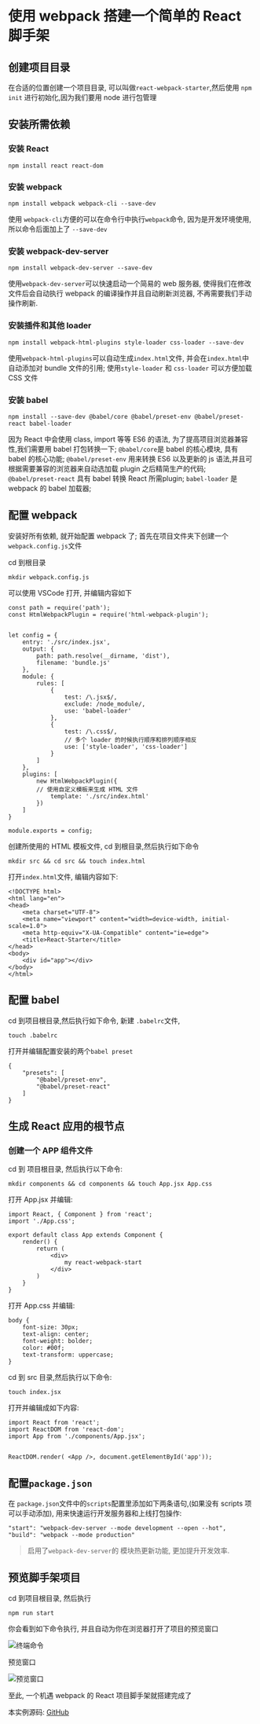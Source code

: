 # 使用 webpack 搭建一个简单的 React 脚手架


## 创建项目目录

在合适的位置创建一个项目目录, 可以叫做`react-webpack-starter`,然后使用 `npm init` 进行初始化,因为我们要用 node 进行包管理

## 安装所需依赖

### 安装 React

```
npm install react react-dom
```
### 安装 webpack

```
npm install webpack webpack-cli --save-dev
```

使用 `webpack-cli`方便的可以在命令行中执行`webpack`命令, 因为是开发环境使用,所以命令后面加上了 `--save-dev`

### 安装 webpack-dev-server  

```
npm install webpack-dev-server --save-dev
```

使用`webpack-dev-server`可以快速启动一个简易的 web 服务器, 使得我们在修改文件后会自动执行 webpack 的编译操作并且自动刷新浏览器, 不再需要我们手动操作刷新.

### 安装插件和其他 loader

```
npm install webpack-html-plugins style-loader css-loader --save-dev
```

使用`webpack-html-plugins`可以自动生成`index.html`文件, 并会在`index.html`中自动添加对 bundle 文件的引用;
使用`style-loader` 和 `css-loader` 可以方便加载 CSS 文件

### 安装 babel 

```
npm install --save-dev @babel/core @babel/preset-env @babel/preset-react babel-loader
```

因为 React 中会使用 class, import 等等 ES6 的语法, 为了提高项目浏览器兼容性,我们需要用 babel 打包转换一下;
`@babel/core`是 babel 的核心模块, 具有 babel 的核心功能;
`@babel/preset-env` 用来转换 ES6 以及更新的 js 语法,并且可根据需要兼容的浏览器来自动选加载 plugin 之后精简生产的代码;
`@babel/preset-react` 具有 babel 转换 React 所需plugin;
`babel-loader` 是 webpack 的 babel 加载器;

## 配置 webpack
安装好所有依赖, 就开始配置 webpack 了;
首先在项目文件夹下创建一个`webpack.config.js`文件

cd 到根目录

```
mkdir webpack.config.js
```

可以使用 VSCode 打开, 并编辑内容如下

```
const path = require('path');
const HtmlWebpackPlugin = require('html-webpack-plugin');


let config = {
    entry: './src/index.jsx',
    output: {
        path: path.resolve(__dirname, 'dist'),
        filename: 'bundle.js'
    },
    module: {
        rules: [
            {
                test: /\.jsx$/,
                exclude: /node_module/,
                use: 'babel-loader'
            },
            {
                test: /\.css$/,
                // 多个 loader 的时候执行顺序和排列顺序相反
                use: ['style-loader', 'css-loader'] 
            }
        ]
    },
    plugins: [
        new HtmlWebpackPlugin({
        // 使用自定义模板来生成 HTML 文件
            template: './src/index.html'
        })
    ]
}

module.exports = config;
```

创建所使用的 HTML 模板文件, cd 到根目录,然后执行如下命令

```
mkdir src && cd src && touch index.html
```

打开`index.html`文件, 编辑内容如下:

```
<!DOCTYPE html>
<html lang="en">
<head>
    <meta charset="UTF-8">
    <meta name="viewport" content="width=device-width, initial-scale=1.0">
    <meta http-equiv="X-UA-Compatible" content="ie=edge">
    <title>React-Starter</title>
</head>
<body>
    <div id="app"></div>
</body>
</html>
```

## 配置 babel

cd 到项目根目录,然后执行如下命令, 新建 `.babelrc`文件, 

``` 
touch .babelrc
```

打开并编辑配置安装的两个`babel preset`

```
{
    "presets": [
        "@babel/preset-env",
        "@babel/preset-react"
    ]
}
```

## 生成 React 应用的根节点

### 创建一个 APP 组件文件
cd 到 项目根目录, 然后执行以下命令:

```
mkdir components && cd components && touch App.jsx App.css
```

打开 App.jsx 并编辑:

```
import React, { Component } from 'react';
import './App.css';

export default class App extends Component {
    render() {
        return (
            <div>
                my react-webpack-start
            </div>
        )
    }
}
```

打开 App.css 并编辑:

```
body {
    font-size: 30px;
    text-align: center;
    font-weight: bolder;
    color: #00f;
    text-transform: uppercase;
}
```

cd 到 src 目录,然后执行以下命令:

```
touch index.jsx
```

打开并编辑成如下内容:

```
import React from 'react';
import ReactDOM from 'react-dom';
import App from './components/App.jsx';


ReactDOM.render( <App />, document.getElementById('app'));
```

## 配置`package.json`

在 `package.json`文件中的`scripts`配置里添加如下两条语句,(如果没有 scripts 项可以手动添加), 用来快速运行开发服务器和上线打包操作:

```
"start": "webpack-dev-server --mode development --open --hot",
"build": "webpack --mode production"
```

> 启用了`webpack-dev-server`的 模块热更新功能, 更加提升开发效率.

## 预览脚手架项目

cd 到项目根目录, 然后执行

```
npm run start
```

你会看到如下命令执行, 并且自动为你在浏览器打开了项目的预览窗口

![终端命令](http://ww1.sinaimg.cn/large/6b65559dgy1g3kfu87vaij20pb0fkafa.jpg)

预览窗口

![预览窗口](http://ww1.sinaimg.cn/large/6b65559dgy1g3kfu86f2nj210e0n7myw.jpg)


至此, 一个机遇 webpack 的 React 项目脚手架就搭建完成了

本实例源码: [GitHub](https://github.com/dvxiaofan/react-webapck-starter)

